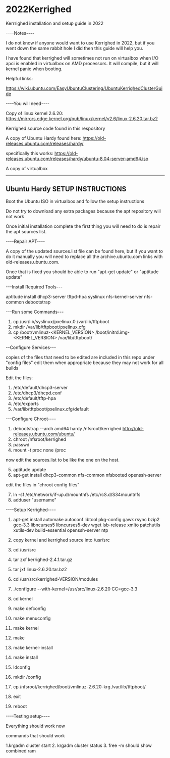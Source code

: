 # 2022Kerrighed
Kerrrighed installation and setup guide in 2022

----Notes---- 

I do not know if anyone would want to use Kerrighed in 2022, but if you went down the same rabbit hole I did then this guide will help you. 


I have found that kerrighed will sometimes not run on virtualbox when I/O apci is enabled in virtualbox on AMD processors. It will compile, but it will kernel panic when booting.

Helpful links:

https://wiki.ubuntu.com/EasyUbuntuClustering/UbuntuKerrighedClusterGuide




----You will need----

Copy of linux kernel 2.6.20: https://mirrors.edge.kernel.org/pub/linux/kernel/v2.6/linux-2.6.20.tar.bz2

Kerrighed source code found in this respository

A copy of Ubuntu Hardy found here: https://old-releases.ubuntu.com/releases/hardy/

specifically this works: https://old-releases.ubuntu.com/releases/hardy/ubuntu-8.04-server-amd64.iso 

A copy of virtualbox


-------------------------------
Ubuntu Hardy SETUP INSTRUCTIONS
------------------------------

Boot the Ubuntu ISO in virtualbox and follow the setup instructions

Do not try to download any extra packages because the apt repository will not work

Once initial installation complete the first thing you will need to do is repair the apt sources list.

----Repair APT----

A copy of the updated sources.list file can be found here, but if you want to do it manually you will need to replace all the archive.ubuntu.com links with old-releases.ubuntu.com. 

Once that is fixed you should be able to run "apt-get update" or "aptitude update"

---Install Required Tools---

 aptitude install dhcp3-server tftpd-hpa syslinux nfs-kernel-server nfs-common debootstrap
 
 
 ---Run some Commands---
 
 1. cp /usr/lib/syslinux/pxelinux.0 /var/lib/tftpboot
 2. mkdir /var/lib/tftpboot/pxelinux.cfg
 3. cp /boot/vmlinuz-<KERNEL_VERSION> /boot/initrd.img-<KERNEL_VERSION> /var/lib/tftpboot/
 
 
 
 
--Configure Services---

copies of the files that need to be edited are included in this repo under "config files"
edit them when appropriate because they may not work for all builds

Edit the files: 

1. /etc/default/dhcp3-server
2. /etc/dhcp3/dhcpd.conf
3. /etc/default/tftp-hpa
4. /etc/exports
5. /var/lib/tftpboot/pxelinux.cfg/default



---Configure Chroot----



1. debootstrap --arch amd64 hardy /nfsroot/kerrighed http://old-releases.ubuntu.com/ubuntu/
2. chroot /nfsroot/kerrighed
3. passwd
4. mount -t proc none /proc

now edit the sources.list to be like the one on the host. 

5. aptitude update
6. apt-get install dhcp3-common nfs-common nfsbooted openssh-server


edit the files in "chroot config files"

7. ln -sf /etc/network/if-up.d/mountnfs /etc/rcS.d/S34mountnfs 
8. adduser "username"
 
----Setup Kerrighed----


1. apt-get install automake autoconf libtool pkg-config gawk rsync bzip2 gcc-3.3 libncurses5 libncurses5-dev wget lsb-release xmlto patchutils xutils-dev build-essential openssh-server ntp
2. copy kernel and kerrighed source into /usr/src
3.  cd /usr/src
4.  tar zxf kerrighed-2.4.1.tar.gz
5.  tar jxf linux-2.6.20.tar.bz2

6. cd /usr/src/kerrighed-VERSION/modules
7. ./configure --with-kernel=/usr/src/linux-2.6.20 CC=gcc-3.3
8. cd kernel
9. make defconfig
10. make menuconfig
11. make kernel
12.  make
13.  make kernel-install
14.  make install
15.  ldconfig
16.  mkdir /config
17. cp /nfsroot/kerrighed/boot/vmlinuz-2.6.20-krg /var/lib/tftpboot/
18. exit
19. reboot





----Testing setup----

Everything should work now


commands that should work

1.krgadm cluster start
2. krgadm cluster status
3. free -m should show combined ram



